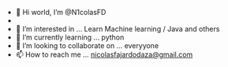 - 👋 Hi world, I’m @N1colasFD
-
- 👀 I’m interested in ... Learn Machine learning / Java and others 
- 🌱 I’m currently learning ... python 
- 💞️ I’m looking to collaborate on ... everyyone
- 📫 How to reach me ... nicolasfajardodaza@gmail.com

<!---
N1colasFD/N1colasFD is a ✨ special ✨ repository because its `README.md` (this file) appears on your GitHub profile.
You can click the Preview link to take a look at your changes.
--->
